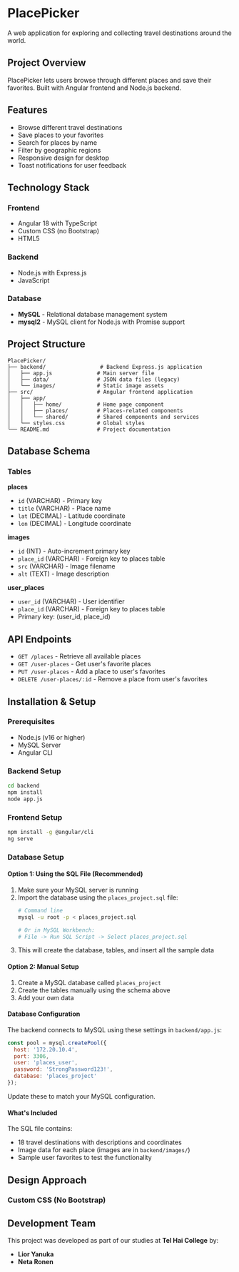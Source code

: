 # PlacePicker

A web application for exploring and collecting travel destinations around the world.

## Project Overview

PlacePicker lets users browse through different places and save their favorites. Built with Angular frontend and Node.js backend. 

## Features

- Browse different travel destinations
- Save places to your favorites
- Search for places by name
- Filter by geographic regions
- Responsive design for desktop
- Toast notifications for user feedback

## Technology Stack

### Frontend
- Angular 18 with TypeScript
- Custom CSS (no Bootstrap)
- HTML5

### Backend
- Node.js with Express.js
- JavaScript

### Database
- **MySQL** - Relational database management system
- **mysql2** - MySQL client for Node.js with Promise support

## Project Structure

```
PlacePicker/
├── backend/                 # Backend Express.js application
│   ├── app.js              # Main server file
│   ├── data/               # JSON data files (legacy)
│   └── images/             # Static image assets
├── src/                    # Angular frontend application
│   ├── app/
│   │   ├── home/           # Home page component
│   │   ├── places/         # Places-related components
│   │   └── shared/         # Shared components and services
│   └── styles.css          # Global styles
└── README.md               # Project documentation
```

## Database Schema

### Tables

**places**
- `id` (VARCHAR) - Primary key
- `title` (VARCHAR) - Place name
- `lat` (DECIMAL) - Latitude coordinate
- `lon` (DECIMAL) - Longitude coordinate

**images**
- `id` (INT) - Auto-increment primary key
- `place_id` (VARCHAR) - Foreign key to places table
- `src` (VARCHAR) - Image filename
- `alt` (TEXT) - Image description

**user_places**
- `user_id` (VARCHAR) - User identifier
- `place_id` (VARCHAR) - Foreign key to places table
- Primary key: (user_id, place_id)

## API Endpoints

- `GET /places` - Retrieve all available places
- `GET /user-places` - Get user's favorite places
- `PUT /user-places` - Add a place to user's favorites
- `DELETE /user-places/:id` - Remove a place from user's favorites

## Installation & Setup

### Prerequisites
- Node.js (v16 or higher)
- MySQL Server
- Angular CLI

### Backend Setup
```bash
cd backend
npm install
node app.js
```

### Frontend Setup
```bash
npm install -g @angular/cli
ng serve
```

### Database Setup

#### Option 1: Using the SQL File (Recommended)
1. Make sure your MySQL server is running
2. Import the database using the `places_project.sql` file:
   ```bash
   # Command line
   mysql -u root -p < places_project.sql
   
   # Or in MySQL Workbench:
   # File -> Run SQL Script -> Select places_project.sql
   ```
3. This will create the database, tables, and insert all the sample data

#### Option 2: Manual Setup
1. Create a MySQL database called `places_project`
2. Create the tables manually using the schema above
3. Add your own data

#### Database Configuration
The backend connects to MySQL using these settings in `backend/app.js`:
```javascript
const pool = mysql.createPool({
  host: '172.20.10.4',
  port: 3306,
  user: 'places_user',
  password: 'StrongPassword123!',
  database: 'places_project'
});
```
Update these to match your MySQL configuration.

#### What's Included
The SQL file contains:
- 18 travel destinations with descriptions and coordinates
- Image data for each place (images are in `backend/images/`)
- Sample user favorites to test the functionality

## Design Approach

### Custom CSS (No Bootstrap)

## Development Team
This project was developed as part of our studies at **Tel Hai College** by:
- **Lior Yanuka**
- **Neta Ronen**




